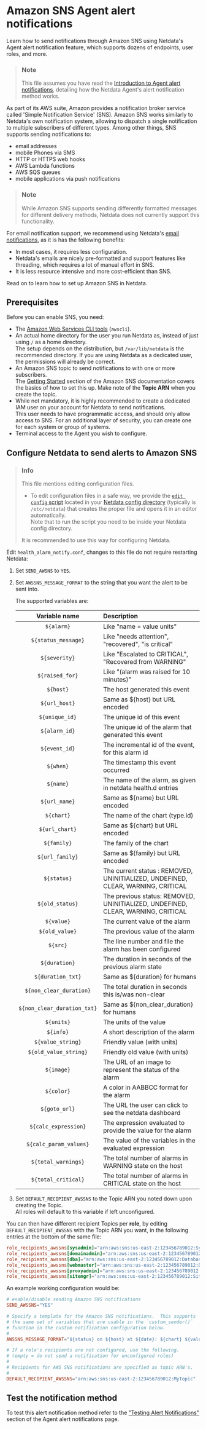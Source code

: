 # Amazon SNS Agent alert notifications

Learn how to send notifications through Amazon SNS using Netdata's Agent alert notification feature, which supports dozens of endpoints, user roles, and more.

> ### Note
>
> This file assumes you have read the [Introduction to Agent alert notifications](https://github.com/netdata/netdata/blob/master/health/notifications/README.md), detailing how the Netdata Agent's alert notification method works.

As part of its AWS suite, Amazon provides a notification broker service called 'Simple Notification Service' (SNS). Amazon SNS works similarly to Netdata's own notification system, allowing to dispatch a single notification to multiple subscribers of different types. Among other things, SNS supports sending notifications to:

- email addresses
- mobile Phones via SMS
- HTTP or HTTPS web hooks
- AWS Lambda functions
- AWS SQS queues
- mobile applications via push notifications

> ### Note
>
> While Amazon SNS supports sending differently formatted messages for different delivery methods, Netdata does not currently support this functionality.

For email notification support, we recommend using Netdata's [email notifications](https://github.com/netdata/netdata/blob/master/health/notifications/email/README.md), as it is has the following benefits:

- In most cases, it requires less configuration.
- Netdata's emails are nicely pre-formatted and support features like threading, which requires a lot of manual effort in SNS.
- It is less resource intensive and more cost-efficient than SNS.

Read on to learn how to set up Amazon SNS in Netdata.

## Prerequisites

Before you can enable SNS, you need:

- The [Amazon Web Services CLI tools](https://docs.aws.amazon.com/cli/latest/userguide/getting-started-install.html) (`awscli`).
- An actual home directory for the user you run Netdata as, instead of just using `/` as a home directory.  
  The setup depends on the distribution, but `/var/lib/netdata` is the recommended directory. If you are using Netdata as a dedicated user, the permissions will already be correct.
- An Amazon SNS topic to send notifications to with one or more subscribers.  
  The [Getting Started](https://docs.aws.amazon.com/sns/latest/dg/sns-getting-started.html) section of the Amazon SNS documentation covers the basics of how to set this up. Make note of the **Topic ARN** when you create the topic.
- While not mandatory, it is highly recommended to create a dedicated IAM user on your account for Netdata to send notifications.  
  This user needs to have programmatic access, and should only allow access to SNS. For an additional layer of security, you can create one for each system or group of systems.
- Terminal access to the Agent you wish to configure.

## Configure Netdata to send alerts to Amazon SNS

> ### Info
>
> This file mentions editing configuration files.  
>
> - To edit configuration files in a safe way, we provide the [`edit config` script](https://github.com/netdata/netdata/blob/master/docs/configure/nodes.md#use-edit-config-to-edit-configuration-files) located in your [Netdata config directory](https://github.com/netdata/netdata/blob/master/docs/configure/nodes.md#the-netdata-config-directory) (typically is `/etc/netdata`) that creates the proper file and opens it in an editor automatically.  
> Note that to run the script you need to be inside your Netdata config directory.
>
> It is recommended to use this way for configuring Netdata.

Edit `health_alarm_notify.conf`, changes to this file do not require restarting Netdata:

1. Set `SEND_AWSNS` to `YES`.
2. Set `AWSSNS_MESSAGE_FORMAT` to the string that you want the alert to be sent into.

   The supported variables are:

   | Variable name               | Description                                                                      |
   |:---------------------------:|:---------------------------------------------------------------------------------|
   | `${alarm}`                  | Like "name = value units"                                                        |
   | `${status_message}`         | Like "needs attention", "recovered", "is critical"                               |
   | `${severity}`               | Like "Escalated to CRITICAL", "Recovered from WARNING"                           |
   | `${raised_for}`             | Like "(alarm was raised for 10 minutes)"                                         |
   | `${host}`                   | The host generated this event                                                    |
   | `${url_host}`               | Same as ${host} but URL encoded                                                  |
   | `${unique_id}`              | The unique id of this event                                                      |
   | `${alarm_id}`               | The unique id of the alarm that generated this event                             |
   | `${event_id}`               | The incremental id of the event, for this alarm id                               |
   | `${when}`                   | The timestamp this event occurred                                                |
   | `${name}`                   | The name of the alarm, as given in netdata health.d entries                      |
   | `${url_name}`               | Same as ${name} but URL encoded                                                  |
   | `${chart}`                  | The name of the chart (type.id)                                                  |
   | `${url_chart}`              | Same as ${chart} but URL encoded                                                 |
   | `${family}`                 | The family of the chart                                                          |
   | `${url_family}`             | Same as ${family} but URL encoded                                                |
   | `${status}`                 | The current status : REMOVED, UNINITIALIZED, UNDEFINED, CLEAR, WARNING, CRITICAL |
   | `${old_status}`             | The previous status: REMOVED, UNINITIALIZED, UNDEFINED, CLEAR, WARNING, CRITICAL |
   | `${value}`                  | The current value of the alarm                                                   |
   | `${old_value}`              | The previous value of the alarm                                                  |
   | `${src}`                    | The line number and file the alarm has been configured                           |
   | `${duration}`               | The duration in seconds of the previous alarm state                              |
   | `${duration_txt}`           | Same as ${duration} for humans                                                   |
   | `${non_clear_duration}`     | The total duration in seconds this is/was non-clear                              |
   | `${non_clear_duration_txt}` | Same as ${non_clear_duration} for humans                                         |
   | `${units}`                  | The units of the value                                                           |
   | `${info}`                   | A short description of the alarm                                                 |
   | `${value_string}`           | Friendly value (with units)                                                      |
   | `${old_value_string}`       | Friendly old value (with units)                                                  |
   | `${image}`                  | The URL of an image to represent the status of the alarm                         |
   | `${color}`                  | A color in  AABBCC format for the alarm                                          |
   | `${goto_url}`               | The URL the user can click to see the netdata dashboard                          |
   | `${calc_expression}`        | The expression evaluated to provide the value for the alarm                      |
   | `${calc_param_values}`      | The value of the variables in the evaluated expression                           |
   | `${total_warnings}`         | The total number of alarms in WARNING state on the host                          |
   | `${total_critical}`         | The total number of alarms in CRITICAL state on the host                         |

3. Set `DEFAULT_RECIPIENT_AWSSNS` to the Topic ARN you noted down upon creating the Topic.  
   All roles will default to this variable if left unconfigured.

You can then have different recipient Topics per **role**, by editing `DEFAULT_RECIPIENT_AWSSNS` with the Topic ARN you want, in the following entries at the bottom of the same file:

```conf
role_recipients_awssns[sysadmin]="arn:aws:sns:us-east-2:123456789012:Systems"
role_recipients_awssns[domainadmin]="arn:aws:sns:us-east-2:123456789012:Domains"
role_recipients_awssns[dba]="arn:aws:sns:us-east-2:123456789012:Databases"
role_recipients_awssns[webmaster]="arn:aws:sns:us-east-2:123456789012:Development"
role_recipients_awssns[proxyadmin]="arn:aws:sns:us-east-2:123456789012:Proxy"
role_recipients_awssns[sitemgr]="arn:aws:sns:us-east-2:123456789012:Sites"
```

An example working configuration would be:

```conf
# enable/disable sending Amazon SNS notifications
SEND_AWSSNS="YES"

# Specify a template for the Amazon SNS notifications.  This supports
# the same set of variables that are usable in the `custom_sender()`
# function in the custom notification configuration below.
#
AWSSNS_MESSAGE_FORMAT="${status} on ${host} at ${date}: ${chart} ${value_string}"

# If a role's recipients are not configured, use the following.
# (empty = do not send a notification for unconfigured roles)
#
# Recipients for AWS SNS notifications are specified as topic ARN's.
#
DEFAULT_RECIPIENT_AWSSNS="arn:aws:sns:us-east-2:123456789012:MyTopic"
```

## Test the notification method

To test this alert notification method refer to the ["Testing Alert Notifications"](https://github.com/netdata/netdata/blob/master/health/notifications/README.md#testing-alert-notifications) section of the Agent alert notifications page.

